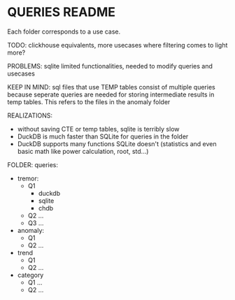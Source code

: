 # QUERIES README 

Each folder corresponds to a use case. 

TODO: clickhouse equivalents, more usecases where filtering comes to light more?

PROBLEMS: sqlite limited functionalities, needed to modify queries and usecases

KEEP IN MIND: sql files that use TEMP tables consist of multiple queries because seperate queries are needed for storing intermediate results in temp tables. This refers to the files in the anomaly folder


REALIZATIONS: 
- without saving CTE or temp tables, sqlite is terribly slow
- DuckDB is much faster than SQLite for queries in the folder
- DuckDB supports many functions SQLite doesn't (statistics and even basic math like power calculation, root, std...)

FOLDER: queries:
- tremor:
  - Q1
    - duckdb
    - sqlite
    - chdb
   - Q2 ...
   - Q3 ...
- anomaly:
  - Q1
  - Q2 ...
- trend
  - Q1
  - Q2 ...
- category
  - Q1 ...
  - Q2 ...

    
